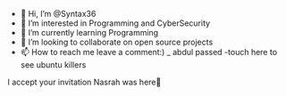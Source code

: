 - 👋 Hi, I’m @Syntax36
- 👀 I’m interested in Programming and CyberSecurity
- 🌱 I’m currently learning Programming
- 💞️ I’m looking to collaborate on open source projects
- 📫 How to reach me leave a comment:)
_ abdul passed
-touch here to see
ubuntu killers
<!---
Syntax36/Syntax36 is a ✨ special ✨ repository because its `README.md` (this file) appears on your GitHub profile.
You can click the Preview link to take a look at your changes.
--->
I accept your invitation 
Nasrah was here👋
